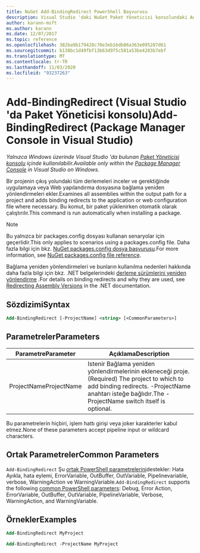 ```yaml
---
title: NuGet Add-BindingRedirect PowerShell Başvurusu
description: Visual Studio 'daki NuGet Paket Yöneticisi konsolundaki Add-BindingRedirect PowerShell komutuna yönelik başvuru.
author: karann-msft
ms.author: karann
ms.date: 12/07/2017
ms.topic: reference
ms.openlocfilehash: 382ba9b179428c70e3eb16db86a363e095207d61
ms.sourcegitcommit: b138bc1d49fbf13b63d975c581a53be4283b7ebf
ms.translationtype: MT
ms.contentlocale: tr-TR
ms.lasthandoff: 11/03/2020
ms.locfileid: "93237263"
---
```

# <a name="add-bindingredirect-package-manager-console-in-visual-studio"></a><span data-ttu-id="4a64b-103">Add-BindingRedirect (Visual Studio 'da Paket Yöneticisi konsolu)</span><span class="sxs-lookup"><span data-stu-id="4a64b-103">Add-BindingRedirect (Package Manager Console in Visual Studio)</span></span>

<span data-ttu-id="4a64b-104">*Yalnızca Windows üzerinde Visual Studio 'da bulunan [Paket Yöneticisi konsolu](../../consume-packages/install-use-packages-powershell.md) içinde kullanılabilir.*</span><span class="sxs-lookup"><span data-stu-id="4a64b-104">*Available only within the [Package Manager Console](../../consume-packages/install-use-packages-powershell.md) in Visual Studio on Windows.*</span></span>

<span data-ttu-id="4a64b-105">Bir projenin çıkış yolundaki tüm derlemeleri inceler ve gerektiğinde uygulamaya veya Web yapılandırma dosyasına bağlama yeniden yönlendirmeleri ekler.</span><span class="sxs-lookup"><span data-stu-id="4a64b-105">Examines all assemblies within the output path for a project and adds binding redirects to the application or web configuration file where necessary.</span></span> <span data-ttu-id="4a64b-106">Bu komut, bir paket yüklenirken otomatik olarak çalıştırılır.</span><span class="sxs-lookup"><span data-stu-id="4a64b-106">This command is run automatically when installing a package.</span></span>

> [!NOTE]
> <span data-ttu-id="4a64b-107">Bu yalnızca bir packages.config dosyası kullanan senaryolar için geçerlidir.</span><span class="sxs-lookup"><span data-stu-id="4a64b-107">This only applies to scenarios using a packages.config file.</span></span> <span data-ttu-id="4a64b-108">Daha fazla bilgi için bkz. [NuGet packages.config dosya başvurusu](~/reference/packages-config.md).</span><span class="sxs-lookup"><span data-stu-id="4a64b-108">For more information, see [NuGet packages.config file reference](~/reference/packages-config.md).</span></span>

<span data-ttu-id="4a64b-109">Bağlama yeniden yönlendirmeleri ve bunların kullanılma nedenleri hakkında daha fazla bilgi için bkz. .NET belgelerindeki [derleme sürümlerini yeniden yönlendirme](/dotnet/framework/configure-apps/redirect-assembly-versions) .</span><span class="sxs-lookup"><span data-stu-id="4a64b-109">For details on binding redirects and why they are used, see [Redirecting Assembly Versions](/dotnet/framework/configure-apps/redirect-assembly-versions) in the .NET documentation.</span></span>

## <a name="syntax"></a><span data-ttu-id="4a64b-110">Sözdizimi</span><span class="sxs-lookup"><span data-stu-id="4a64b-110">Syntax</span></span>

```ps
Add-BindingRedirect [-ProjectName] <string> [<CommonParameters>]
```

## <a name="parameters"></a><span data-ttu-id="4a64b-111">Parametreler</span><span class="sxs-lookup"><span data-stu-id="4a64b-111">Parameters</span></span>

| <span data-ttu-id="4a64b-112">Parametre</span><span class="sxs-lookup"><span data-stu-id="4a64b-112">Parameter</span></span> | <span data-ttu-id="4a64b-113">Açıklama</span><span class="sxs-lookup"><span data-stu-id="4a64b-113">Description</span></span> |
| --- | --- |
| <span data-ttu-id="4a64b-114">ProjectName</span><span class="sxs-lookup"><span data-stu-id="4a64b-114">ProjectName</span></span> | <span data-ttu-id="4a64b-115">Istenir Bağlama yeniden yönlendirmelerinin ekleneceği proje.</span><span class="sxs-lookup"><span data-stu-id="4a64b-115">(Required) The project to which to add binding redirects.</span></span> <span data-ttu-id="4a64b-116">-ProjectName anahtarı isteğe bağlıdır.</span><span class="sxs-lookup"><span data-stu-id="4a64b-116">The -ProjectName switch itself is optional.</span></span> |

<span data-ttu-id="4a64b-117">Bu parametrelerin hiçbiri, işlem hattı girişi veya joker karakterler kabul etmez.</span><span class="sxs-lookup"><span data-stu-id="4a64b-117">None of these parameters accept pipeline input or wildcard characters.</span></span>

## <a name="common-parameters"></a><span data-ttu-id="4a64b-118">Ortak Parametreler</span><span class="sxs-lookup"><span data-stu-id="4a64b-118">Common Parameters</span></span>

<span data-ttu-id="4a64b-119">`Add-BindingRedirect` Şu [ortak PowerShell parametrelerini](/powershell/module/microsoft.powershell.core/about/about_commonparameters)destekler: Hata Ayıkla, hata eylemi, ErrorVariable, OutBuffer, OutVariable, Pipelinevariable, verbose, WarningAction ve WarningVariable.</span><span class="sxs-lookup"><span data-stu-id="4a64b-119">`Add-BindingRedirect` supports the following [common PowerShell parameters](/powershell/module/microsoft.powershell.core/about/about_commonparameters): Debug, Error Action, ErrorVariable, OutBuffer, OutVariable, PipelineVariable, Verbose, WarningAction, and WarningVariable.</span></span>

## <a name="examples"></a><span data-ttu-id="4a64b-120">Örnekler</span><span class="sxs-lookup"><span data-stu-id="4a64b-120">Examples</span></span>

```ps
Add-BindingRedirect MyProject

Add-BindingRedirect -ProjectName MyProject
```